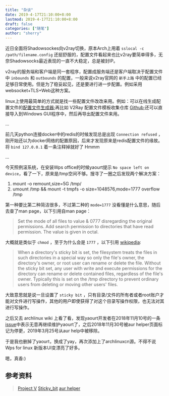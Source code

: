 ```yaml
---
title: "杂谈"
date: 2019-4-17T21:10:00+8:00
lastmod: 2019-4-17T21:10:00+8:00
draft: false
categories: ["随笔"]
author: "sherry"
---
```

近日全面将Shadowsockes向v2ray切换，原本Arch上用着 `sslocal -c /path/filename.config` 还挺舒服的，配置文件看起来也比v2ray要简单得多，无奈Shadowsocks最近表现的一直不大稳定，总是被封IP。

v2ray的服务端和客户端是同一套程序，配置成服务端还是客户端取决于配置文件中 `inbounds` 和 `outbounds` 的配置，一般来说v2ray官网的 `新手上路` 中的配置已经足够日常使用。但是为了稳妥起见，还是要进行进一步配置。例如采用websocket+TLS+Web这种方案。

<!--more-->

linux上使用最简单的方式就是找一些配置文件改改来用。例如：可以在线生成配置文件的[配置文件生成器](https://www.veekxt.com/utils/v2ray_gen);再比如 V2Ray 配置文件模板收集仓库 [Github](https://github.com/KiriKira/vTemplate);还可以直接导入到Windows GUI程序中，然后再导出配置文件来用。

...

前几天python连接docker中的redis的时候发现总是出现 `Connection refused` ，刚开始还以为docker网络的配置原因，后来才发现原来是redis配置文件的缘故。将 `bind 127.0.0.1` 着一条注释掉就好了 Hmmm

...

今天照例滚系统，在安装Wps office的时候yaourt提示 `No space left on device`，看了一下，原来是/tmp空间不够。搜寻了一圈之后发现两个解决方案：

1. mount -o remount,size=5G /tmp/
2. umount /tmp && mount -t tmpfs -o size=1048576,mode=1777 overflow /tmp

第一种要比第二种简洁很多，不过第二种的 `mode=1777` 没看懂是什么意思，随后去查了man page，以下引用自man page：

> Set the mode of all files to value & 0777 disregarding the original permissions. Add  search  permission to directories that have read permission. The value is given in octal.

大概就是类似于 `chmod` ，至于为什么会是 `1777` ，以下引用 [wikipedia](https://en.wikipedia.org/wiki/Sticky_bit):

> When a directory's sticky bit is set, the filesystem treats the files in such directories in a special way so only the file's owner, the directory's owner, or root user can rename or delete the file. Without the sticky bit set, any user with write and execute permissions for the directory can rename or delete contained files, regardless of the file's owner. Typically this is set on the /tmp directory to prevent ordinary users from deleting or moving other users' files. 

大致意思就是说一旦设置了 `sticky bit` ，只有目录/文件的所有者或者root账户才能对文件进行写操作，其他的用户即使获得了对这个目录写操作权限，也无法对其进行写操作。

之后又去 archlinux wiki 上看了看，发现yaourt开发者在2018年11月10号的一条[issue](https://github.com/archlinuxfr/yaourt/issues/382#issuecomment-437461631)中表示无意再继续维护yaourt了，之后2018年11月30号被aur helper页面标记为停更，2019年3月25号从aur help中被移除。

于是我也删掉了yaourt，换成了yay，再次添加上了archlinuxcn源。不得不说 Wps for linux 新版本UI变漂亮了好多。

嗯，真香:)

## 参考资料

> [Project V](https://www.v2ray.com/)
> [Sticky_bit](https://en.wikipedia.org/wiki/Sticky_bit)
> [aur helper](https://wiki.archlinux.org/index.php/AUR_helpers)